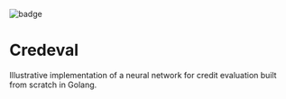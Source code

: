 ![badge](https://github.com/arturobermejo/credeval/actions/workflows/ci.yml/badge.svg)

# Credeval
Illustrative implementation of a neural network for credit evaluation built from scratch in Golang.
